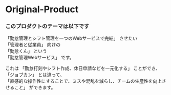 # Original-Product
### このプロダクトのテーマは以下です
「勤怠管理とシフト管理を一つのWebサービスで完結」 させたい<br>
「管理者と従業員」 向けの<br>
「勤怠くん」 という<br>
「勤怠管理Webサービス」 です。

これは 「勤怠打刻やシフト作成、休日申請などを一元化する」 ことができ、<br>
「ジョブカン」 とは違って、<br>
「直感的な操作性にすることで、ミスや混乱を減らし、チームの生産性を向上させること」 ができます。

